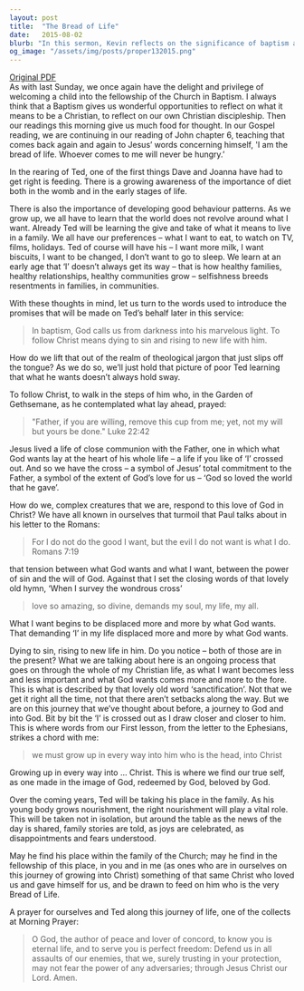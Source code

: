 ```yaml
---
layout: post
title:  "The Bread of Life"
date:   2015-08-02
blurb: "In this sermon, Kevin reflects on the significance of baptism and Christian discipleship, drawing from the Gospel reading of John chapter 6. He emphasizes the importance of prioritizing what God wants over personal desires, using the metaphor of nourishment and growth. The sermon calls for a journey of sanctification, growing into Christ and finding our true selves in God's image."
og_image: "/assets/img/posts/proper132015.png"
---
```

[Original PDF](/assets/pdf/proper132015.pdf)    
As with last Sunday, we once again have the delight and privilege of welcoming a child into the fellowship of the Church in Baptism. I always think that a Baptism gives us wonderful opportunities to reflect on what it means to be a Christian, to reflect on our own Christian discipleship. Then our readings this morning give us much food for thought. In our Gospel reading, we are continuing in our reading of John chapter 6, teaching that comes back again and again to Jesus’ words concerning himself, 'I am the bread of life. Whoever comes to me will never be hungry.’

In the rearing of Ted, one of the first things Dave and Joanna have had to get right is feeding. There is a growing awareness of the importance of diet both in the womb and in the early stages of life.

There is also the importance of developing good behaviour patterns. As we grow up, we all have to learn that the world does not revolve around what I want. Already Ted will be learning the give and take of what it means to live in a family. We all have our preferences – what I want to eat, to watch on TV, films, holidays. Ted of course will have his – I want more milk, I want biscuits, I want to be changed, I don’t want to go to sleep. We learn at an early age that ‘I’ doesn’t always get its way – that is how healthy families, healthy relationships, healthy communities grow – selfishness breeds resentments in families, in communities.

With these thoughts in mind, let us turn to the words used to introduce the promises that will be made on Ted’s behalf later in this service:

> In baptism, God calls us from darkness into his marvelous light.
> To follow Christ means dying to sin and rising to new life with him.

How do we lift that out of the realm of theological jargon that just slips off the tongue? As we do so, we’ll just hold that picture of poor Ted learning that what he wants doesn’t always hold sway.

To follow Christ, to walk in the steps of him who, in the Garden of Gethsemane, as he contemplated what lay ahead, prayed:

> "Father, if you are willing, remove this cup from me; yet, not my will but yours be done." Luke 22:42

Jesus lived a life of close communion with the Father, one in which what God wants lay at the heart of his whole life – a life if you like of ‘I’ crossed out. And so we have the cross – a symbol of Jesus’ total commitment to the Father, a symbol of the extent of God’s love for us – ‘God so loved the world that he gave’.

How do we, complex creatures that we are, respond to this love of God in Christ? We have all known in ourselves that turmoil that Paul talks about in his letter to the Romans:

> For I do not do the good I want, but the evil I do not want is what I do. Romans 7:19

that tension between what God wants and what I want, between the power of sin and the will of God. Against that I set the closing words of that lovely old hymn, ‘When I survey the wondrous cross’

> love so amazing, so divine,
> demands my soul, my life, my all.

What I want begins to be displaced more and more by what God wants. That demanding ‘I’ in my life displaced more and more by what God wants.

Dying to sin, rising to new life in him. Do you notice – both of those are in the present? What we are talking about here is an ongoing process that goes on through the whole of my Christian life, as what I want becomes less and less important and what God wants comes more and more to the fore. This is what is described by that lovely old word ‘sanctification’. Not that we get it right all the time, not that there aren’t setbacks along the way. But we are on this journey that we’ve thought about before, a journey to God and into God. Bit by bit the ‘I’ is crossed out as I draw closer and closer to him. This is where words from our First lesson, from the letter to the Ephesians, strikes a chord with me:

> we must grow up in every way into him who is the head, into Christ

Growing up in every way into … Christ. This is where we find our true self, as one made in the image of God, redeemed by God, beloved by God.

Over the coming years, Ted will be taking his place in the family. As his young body grows nourishment, the right nourishment will play a vital role. This will be taken not in isolation, but around the table as the news of the day is shared, family stories are told, as joys are celebrated, as disappointments and fears understood.

May he find his place within the family of the Church; may he find in the fellowship of this place, in you and in me (as ones who are in ourselves on this journey of growing into Christ) something of that same Christ who loved us and gave himself for us, and be drawn to feed on him who is the very Bread of Life.

A prayer for ourselves and Ted along this journey of life, one of the collects at Morning Prayer:

> O God, the author of peace and lover of concord,
> to know you is eternal life, and to serve you is perfect freedom:
> Defend us in all assaults of our enemies,
> that we, surely trusting in your protection,
> may not fear the power of any adversaries;
> through Jesus Christ our Lord. Amen.
